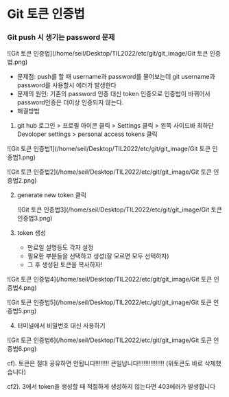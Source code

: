 # Git 토큰 인증법

### Git push 시 생기는 password 문제

![Git 토큰 인증법](/home/seil/Desktop/TIL2022/etc/git/git_image/Git 토큰 인증법.png)

- 문제점: push를 할 때 username과 password를 물어보는데 git username과 password를 사용할시 에러가 발생한다
- 문제의 원인: 기존의 password 인증 대신 token 인증으로 인증법이 바뀌어서 password인증은 더이상 인증되지 않는다.
- 해결방법

1. git hub 로그인 > 프로필 아이콘 클릭 > Settings 클릭 > 왼쪽 사이드바 최하단 Devoloper settings > personal access tokens 클릭

![Git 토큰 인증법1](/home/seil/Desktop/TIL2022/etc/git/git_image/Git 토큰 인증법1.png)

![Git 토큰 인증법2](/home/seil/Desktop/TIL2022/etc/git/git_image/Git 토큰 인증법2.png)

2. generate new token 클릭

   ![Git 토큰 인증법3](/home/seil/Desktop/TIL2022/etc/git/git_image/Git 토큰 인증법3.png)

3. token 생성
   - 만료일 설명등도 각자 설정
   - 필요한 부분들을 선택하고 생성(잘 모르면 모두 선택하자)
   - 그 후 생성된 토큰을 복사하자!

![Git 토큰 인증법4](/home/seil/Desktop/TIL2022/etc/git/git_image/Git 토큰 인증법4.png)

![Git 토큰 인증법5](/home/seil/Desktop/TIL2022/etc/git/git_image/Git 토큰 인증법5.png)

4. 터미널에서 비밀번호 대신 사용하기

![Git 토큰 인증법6](/home/seil/Desktop/TIL2022/etc/git/git_image/Git 토큰 인증법6.png)





cf). 토큰은 절대 공유하면 안됩니다!!!!!!!! 큰일납니다!!!!!!!!!!!!!!! (위토큰도 바로 삭제했습니다)

cf2). 3에서 token을 생성할 때 적절하게 생성하지 않는다면 403에러가 발생합니다